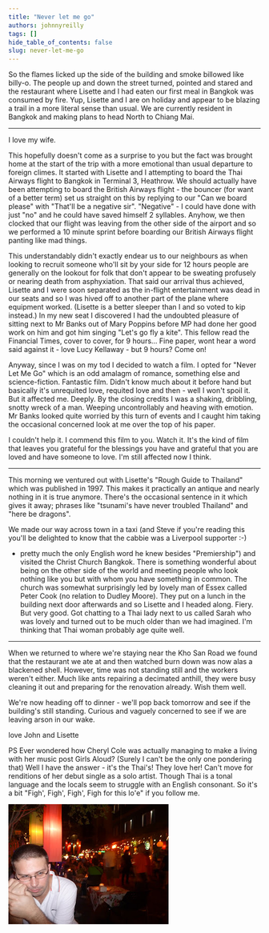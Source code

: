 ```yaml
---
title: "Never let me go"
authors: johnnyreilly
tags: []
hide_table_of_contents: false
slug: never-let-me-go
---
```

So the flames licked up the side of the building and smoke billowed like billy-o. The people up and down the street turned, pointed and stared and the restaurant where Lisette and I had eaten our first meal in Bangkok was consumed by fire. Yup, Lisette and I are on holiday and appear to be blazing a trail in a more literal sense than usual. We are currently resident in Bangkok and making plans to head North to Chiang Mai.

---

I love my wife.

This hopefully doesn't come as a surprise to you but the fact was brought home at the start of the trip with a more emotional than usual departure to foreign climes. It started with Lisette and I attempting to board the Thai Airways flight to Bangkok in Terminal 3, Heathrow. We should actually have been attempting to board the British Airways flight - the bouncer (for want of a better term) set us straight on this by replying to our "Can we board please" with "That'll be a negative sir". "Negative" - I could have done with just "no" and he could have saved himself 2 syllables. Anyhow, we then clocked that our flight was leaving from the other side of the airport and so we performed a 10 minute sprint before boarding our British Airways flight panting like mad things.

This understandably didn't exactly endear us to our neighbours as when looking to recruit someone who'll sit by your side for 12 hours people are generally on the lookout for folk that don't appear to be sweating profusely or nearing death from asphyxiation. That said our arrival thus achieved, Lisette and I were soon separated as the in-flight entertainment was dead in our seats and so I was hived off to another part of the plane where equipment worked. (Lisette is a better sleeper than I and so voted to kip instead.) In my new seat I discovered I had the undoubted pleasure of sitting next to Mr Banks out of Mary Poppins before MP had done her good work on him and got him singing "Let's go fly a kite". This fellow read the Financial Times, cover to cover, for 9 hours... Fine paper, wont hear a word said against it - love Lucy Kellaway - but 9 hours? Come on!

Anyway, since I was on my tod I decided to watch a film. I opted for "Never Let Me Go" which is an odd amalagm of romance, something else and science-fiction. Fantastic film. Didn't know much about it before hand but basically it's unrequited love, requited love and then - well I won't spoil it. But it affected me. Deeply. By the closing credits I was a shaking, dribbling, snotty wreck of a man. Weeping uncontrollably and heaving with emotion. Mr Banks looked quite worried by this turn of events and I caught him taking the occasional concerned look at me over the top of his paper.

I couldn't help it. I commend this film to you. Watch it. It's the kind of film that leaves you grateful for the blessings you have and grateful that you are loved and have someone to love. I'm still affected now I think.

---

This morning we ventured out with Lisette's "Rough Guide to Thailand" which was published in 1997. This makes it practically an antique and nearly nothing in it is true anymore. There's the occasional sentence in it which gives it away; phrases like "tsunami's have never troubled Thailand" and "here be dragons".

We made our way across town in a taxi (and Steve if you're reading this you'll be delighted to know that the cabbie was a Liverpool supporter :-)

 - pretty much the only English word he knew besides "Premiership") and visited the Christ Church Bangkok. There is something wonderful about being on the other side of the world and meeting people who look nothing like you but with whom you have something in common. The church was somewhat surprisingly led by lovely man of Essex called Peter Cook (no relation to Dudley Moore). They put on a lunch in the building next door afterwards and so Lisette and I headed along. Fiery. But very good. Got chatting to a Thai lady next to us called Sarah who was lovely and turned out to be much older than we had imagined. I'm thinking that Thai woman probably age quite well.

---

When we returned to where we're staying near the Kho San Road we found that the restaurant we ate at and then watched burn down was now alas a blackened shell. However, time was not standing still and the workers weren't either. Much like ants repairing a decimated anthill, they were busy cleaning it out and preparing for the renovation already. Wish them well.

We're now heading off to dinner - we'll pop back tomorrow and see if the building's still standing. Curious and vaguely concerned to see if we are leaving arson in our wake.

love John and Lisette

PS Ever wondered how Cheryl Cole was actually managing to make a living with her music post Girls Aloud? (Surely I can't be the only one pondering that) Well I have the answer - it's the Thai's! They love her! Can't move for renditions of her debut single as a solo artist. Though Thai is a tonal language and the locals seem to struggle with an English consonant. So it's a bit "Figh', Figh', Figh', Figh for this lo'e" if you follow me.

![](P1030451.JPG)



